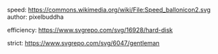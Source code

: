 speed: https://commons.wikimedia.org/wiki/File:Speed_ballonicon2.svg
author: pixelbuddha

efficiency: https://www.svgrepo.com/svg/16928/hard-disk

strict: https://www.svgrepo.com/svg/6047/gentleman